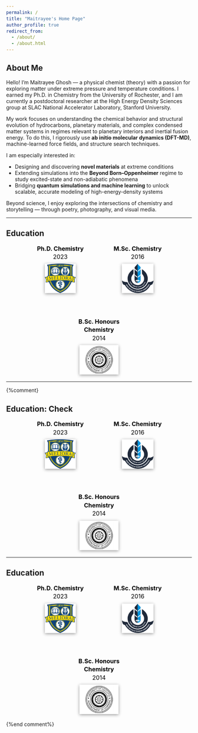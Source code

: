 ```yaml
---
permalink: /
title: "Maitrayee's Home Page"
author_profile: true
redirect_from: 
  - /about/
  - /about.html
---
```


## About Me

Hello! I’m Maitrayee Ghosh — a physical chemist (theory) with a passion for exploring matter under extreme pressure and temperature conditions. I earned my Ph.D. in Chemistry from the University of Rochester, and I am currently a postdoctoral researcher at the High Energy Density Sciences group at SLAC National Accelerator Laboratory, Stanford University.

My work focuses on understanding the chemical behavior and structural evolution of hydrocarbons, planetary materials, and complex condensed matter systems in regimes relevant to planetary interiors and inertial fusion energy. To do this, I rigorously use **ab initio molecular dynamics (DFT-MD)**, machine-learned force fields, and structure search techniques.

I am especially interested in:

- Designing and discovering **novel materials** at extreme conditions  
- Extending simulations into the **Beyond Born–Oppenheimer** regime to study excited-state and non-adiabatic phenomena  
- Bridging **quantum simulations and machine learning** to unlock scalable, accurate modeling of high-energy-density systems  

Beyond science, I enjoy exploring the intersections of chemistry and storytelling — through poetry, photography, and visual media.


---
## Education

<style>
/* 🌟 Logo shadow */
.edu-block img {
  filter: drop-shadow(0 2px 4px rgba(0, 0, 0, 0.4));
}

/* ✅ Default (light mode) text color */
.edu-block div {
  color: #111;
}

/* 🌙 Dark mode override */
@media (prefers-color-scheme: dark) {
  .edu-block div {
    color: #e0e0e0;
  }
}

/* 📱 Responsive adjustments (optional, for tighter phones) */
@media (max-width: 480px) {
  .edu-block div {
    font-size: 14px;
  }
  .edu-block img {
    height: 60px;
  }
}
</style>

<div class="edu-block" style="display: flex; justify-content: center; gap: 60px; align-items: center; flex-wrap: wrap; text-align: center; font-size: 16px; line-height: 1.4;">

  <div style="width: 150px; color: #111;">
    <div><strong>Ph.D. Chemistry</strong><br/>2023</div>
    <a href="https://www.rochester.edu/" target="_blank" rel="noopener noreferrer">
      <img src="/images/university-of-rochester-meliora-logo-77hw57i4ipxx7nhf-982191025.jpg" alt="University of Rochester logo" style="height: 80px; width: auto; margin-top: 8px;" />
    </a>
  </div>

  <div style="width: 150px; color: #111;">
    <div><strong>M.Sc. Chemistry</strong><br/>2016</div>
    <a href="https://www.iitbbs.ac.in/" target="_blank" rel="noopener noreferrer">
      <img src="/images/Indian_Institute_of_Technology_Bhubaneswar_Logo.svg-2329274961-2.png" alt="IIT Bhubaneswar logo" style="height: 80px; width: auto; margin-top: 8px;" />
    </a>
  </div>

  <div style="width: 150px; color: #111;">
    <div><strong>B.Sc. Honours Chemistry</strong><br/>2014</div>
    <a href="https://www.caluniv.ac.in/" target="_blank" rel="noopener noreferrer">
      <img src="/images/calcuttauniversity-22-1513918288-1778712801.jpg" alt="University of Calcutta logo" style="height: 80px; width: auto; margin-top: 8px;" />
    </a>
  </div>

</div>

--- 
{%comment}

## Education: Check

<style>
.edu-block img {
  filter: drop-shadow(0 2px 4px rgba(0,0,0,0.4));
}

/* Ensure readable text color in both themes */
.edu-block div {
  color: black;
}

@media (prefers-color-scheme: dark) {
  .edu-block div {
    color: #e0e0e0;
  }
}

/* Mobile font tweak (optional) */
@media (max-width: 480px) {
  .edu-block div {
    font-size: 14px;
  }
}
</style>

<div class="edu-block" style="display: flex; justify-content: center; gap: 60px; align-items: center; flex-wrap: wrap; text-align: center; font-size: 16px; line-height: 1.4;">

  <div style="width: 150px;">
    <div><strong>Ph.D. Chemistry</strong><br/>2023</div>
    <a href="https://www.rochester.edu/" target="_blank" rel="noopener noreferrer">
      <img src="/images/university-of-rochester-meliora-logo-77hw57i4ipxx7nhf-982191025.jpg" alt="University of Rochester logo" style="height: 80px; width: auto; margin-top: 8px;" />
    </a>
  </div>

  <div style="width: 150px;">
    <div><strong>M.Sc. Chemistry</strong><br/>2016</div>
    <a href="https://www.iitbbs.ac.in/" target="_blank" rel="noopener noreferrer">
      <img src="/images/Indian_Institute_of_Technology_Bhubaneswar_Logo.svg-2329274961-2.png" alt="IIT Bhubaneswar logo" style="height: 80px; width: auto; margin-top: 8px;" />
    </a>
  </div>

  <div style="width: 150px;">
    <div><strong>B.Sc. Honours Chemistry</strong><br/>2014</div>
    <a href="https://www.caluniv.ac.in/" target="_blank" rel="noopener noreferrer">
      <img src="/images/calcuttauniversity-22-1513918288-1778712801.jpg" alt="University of Calcutta logo" style="height: 80px; width: auto; margin-top: 8px;" />
    </a>
  </div>

</div>


---
## Education

<style>
.edu-block img {
  filter: drop-shadow(0 2px 4px rgba(0,0,0,0.4));
}
@media (prefers-color-scheme: dark) {
  .edu-block div {
    color: #e0e0e0;
  }
}
</style>

<div class="edu-block" style="display: flex; justify-content: center; gap: 60px; align-items: center; flex-wrap: wrap; text-align: center; font-size: 16px; line-height: 1.4;">

  <div style="width: 150px;">
    <div><strong>Ph.D. Chemistry</strong><br/>2023</div>
    <a href="https://www.rochester.edu/" target="_blank" rel="noopener noreferrer">
      <img src="images/university-of-rochester-meliora-logo-77hw57i4ipxx7nhf-982191025.jpg" alt="University of Rochester logo" style="height: 80px; width: auto; margin-top: 8px;" />
    </a>
  </div>

  <div style="width: 150px;">
    <div><strong>M.Sc. Chemistry</strong><br/>2016</div>
    <a href="https://www.iitbbs.ac.in/" target="_blank" rel="noopener noreferrer">
      <img src="images/Indian_Institute_of_Technology_Bhubaneswar_Logo.svg-2329274961-2.png" alt="IIT Kolkata logo" style="height: 80px; width: auto; margin-top: 8px;" />
    </a>
  </div>

  <div style="width: 150px;">
    <div><strong>B.Sc. Honours Chemistry </strong><br/>2014</div>
    <a href="https://www.caluniv.ac.in/" target="_blank" rel="noopener noreferrer">
      <img src="images/calcuttauniversity-22-1513918288-1778712801.jpg" alt="University of Calcutta logo" style="height: 80px; width: auto; margin-top: 8px;" />
    </a>
  </div>

</div>

{%end comment%}
